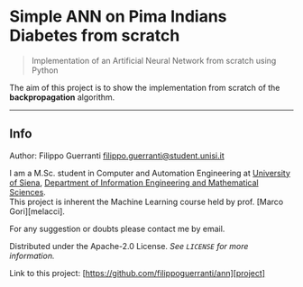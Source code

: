 # Simple ANN on Pima Indians Diabetes from scratch
>Implementation of an Artificial Neural Network from scratch using Python


The aim of this project is to show the implementation from scratch of the **backpropagation** algorithm.

---


## Info

Author: Filippo Guerranti <filippo.guerranti@student.unisi.it>

I am a M.Sc. student in Computer and Automation Engineering at [University of Siena][unisi], [Department of Information Engineering and Mathematical Sciences][diism].  
This project is inherent the Machine Learning course held by prof. [Marco Gori][melacci].

For any suggestion or doubts please contact me by email.

Distributed under the Apache-2.0 License. _See ``LICENSE`` for more information._

Link to this project: [https://github.com/filippoguerranti/ann][project]



[project]: https://github.com/filippoguerranti/ann
[unisi]: https://www.unisi.it/
[diism]: https://www.diism.unisi.it/it
[gori]: https://sailab.diism.unisi.it/people/marco-gori/
